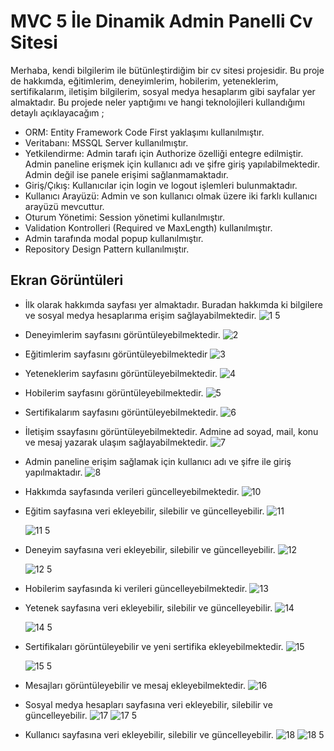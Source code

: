 # MVC 5 İle Dinamik Admin Panelli Cv Sitesi 
Merhaba, kendi bilgilerim ile bütünleştirdiğim bir cv sitesi projesidir. Bu proje de hakkımda, 
eğitimlerim, deneyimlerim, hobilerim, yeteneklerim, sertifikalarım, iletişim bilgilerim, sosyal medya hesaplarım
gibi sayfalar yer almaktadır. Bu projede neler yaptığımı ve hangi teknolojileri kullandığımı detaylı açıklayacağım ;

- ORM: Entity Framework Code First yaklaşımı kullanılmıştır.
- Veritabanı: MSSQL Server kullanılmıştır.
- Yetkilendirme: Admin tarafı için Authorize özelliği entegre edilmiştir. Admin paneline erişmek için kullanıcı adı ve şifre giriş yapılabilmektedir. Admin değil ise panele erişimi
sağlanmamaktadır.
- Giriş/Çıkış: Kullanıcılar için login ve logout işlemleri bulunmaktadır.
- Kullanıcı Arayüzü: Admin ve son kullanıcı olmak üzere iki farklı kullanıcı arayüzü mevcuttur.
- Oturum Yönetimi: Session yönetimi kullanılmıştır.
- Validation Kontrolleri (Required ve MaxLength) kullanılmıştır.
- Admin tarafında modal popup kullanılmıştır.
- Repository Design Pattern kullanılmıştır.

## Ekran Görüntüleri
* İlk olarak hakkımda sayfası yer almaktadır. Buradan hakkımda ki bilgilere ve sosyal medya hesaplarıma erişim sağlayabilmektedir. 
![1 5](https://github.com/fatmaikis/MvcCv/assets/77547782/4bdd57cc-c434-453c-81e0-f1a20a3d522f)


* Deneyimlerim sayfasını görüntüleyebilmektedir. 
  ![2](https://github.com/fatmaikis/MvcCv/assets/77547782/261b9b8d-a5c7-40e3-8f21-a58bf9988c80)

* Eğitimlerim sayfasını görüntüleyebilmektedir
  ![3](https://github.com/fatmaikis/MvcCv/assets/77547782/0d9e885d-30fb-41bf-a83e-f1e76e367930)

* Yeteneklerim sayfasını görüntüleyebilmektedir. 
   ![4](https://github.com/fatmaikis/MvcCv/assets/77547782/d5c548e4-0b3d-4792-9cc8-8a3aa36bb008)

* Hobilerim sayfasını görüntüleyebilmektedir. 
   ![5](https://github.com/fatmaikis/MvcCv/assets/77547782/08f2b24d-5e4c-49b0-aea8-268ccafdcd86)

* Sertifikalarım sayfasını görüntüleyebilmektedir. 
   ![6](https://github.com/fatmaikis/MvcCv/assets/77547782/908fd53d-2a8c-4283-b9cd-b0e60b53c257)

* İletişim ssayfasını görüntüleyebilmektedir. Admine ad soyad, mail, konu ve mesaj yazarak ulaşım sağlayabilmektedir.
   ![7](https://github.com/fatmaikis/MvcCv/assets/77547782/10c3154c-c45a-4629-8a82-faac52c96b95)

* Admin paneline erişim sağlamak için kullanıcı adı ve şifre ile giriş yapılmaktadır. 
   ![8](https://github.com/fatmaikis/MvcCv/assets/77547782/7530b637-330c-40c1-aa7c-c9e3b964e2e3)

* Hakkımda sayfasında verileri güncelleyebilmektedir.
  ![10](https://github.com/fatmaikis/MvcCv/assets/77547782/6ec825bd-624c-444c-94fe-16f586746dfb)

* Eğitim sayfasına veri ekleyebilir, silebilir ve güncelleyebilir.
  ![11](https://github.com/fatmaikis/MvcCv/assets/77547782/b2c4ea41-e9a1-4462-80b8-8e379d54d55a)

  ![11 5](https://github.com/fatmaikis/MvcCv/assets/77547782/dfa0d71d-954f-4d9c-a07d-3b3801f79094)

* Deneyim sayfasına veri ekleyebilir, silebilir ve güncelleyebilir.
  ![12](https://github.com/fatmaikis/MvcCv/assets/77547782/5c97c142-df10-414a-8a96-dfa83125d269)

  ![12 5](https://github.com/fatmaikis/MvcCv/assets/77547782/24b1110e-291a-40b5-8e9e-d5c53855139b)

* Hobilerim sayfasında ki verileri güncelleyebilmektedir.
  ![13](https://github.com/fatmaikis/MvcCv/assets/77547782/6fd288be-f14a-43ce-bd38-58476bebf05d)

* Yetenek sayfasına veri ekleyebilir, silebilir ve güncelleyebilir.
  ![14](https://github.com/fatmaikis/MvcCv/assets/77547782/bf7183be-46f3-4b47-869d-a85dd6101220)

  ![14 5](https://github.com/fatmaikis/MvcCv/assets/77547782/54c611b0-90f5-442e-9dcd-2ff807630555)

* Sertifikaları görüntüleyebilir ve yeni sertifika ekleyebilmektedir.
  ![15](https://github.com/fatmaikis/MvcCv/assets/77547782/43e6c595-6470-42f4-b214-b3bba3c54906)

  ![15 5](https://github.com/fatmaikis/MvcCv/assets/77547782/3d27725f-d6d8-44fd-8114-c8a75cc98a69)


* Mesajları görüntüleyebilir ve mesaj ekleyebilmektedir.
  ![16](https://github.com/fatmaikis/MvcCv/assets/77547782/10dff3a0-4026-471d-acc9-a8b81fbd8ec7)

* Sosyal medya hesapları sayfasına veri ekleyebilir, silebilir ve güncelleyebilir.
  ![17](https://github.com/fatmaikis/MvcCv/assets/77547782/7ba9bf1d-6e67-4e07-8179-16673ed0b3f3)
  ![17 5](https://github.com/fatmaikis/MvcCv/assets/77547782/bd6357f1-9c13-4140-a9e5-723621202d23)

* Kullanıcı sayfasına veri ekleyebilir, silebilir ve güncelleyebilir.
  ![18](https://github.com/fatmaikis/MvcCv/assets/77547782/0e0f70df-8b0f-4c2e-8d80-ad86d81e1ade)
  ![18 5](https://github.com/fatmaikis/MvcCv/assets/77547782/e634d6dd-610f-4ce9-b8f0-9c52e6821db7)



